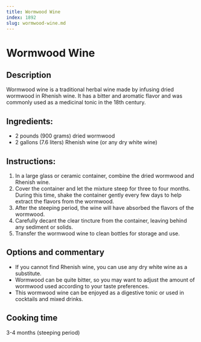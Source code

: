```yaml
---
title: Wormwood Wine
index: 1892
slug: wormwood-wine.md
---
```


# Wormwood Wine

## Description
Wormwood wine is a traditional herbal wine made by infusing dried wormwood in Rhenish wine. It has a bitter and aromatic flavor and was commonly used as a medicinal tonic in the 18th century.

## Ingredients:
- 2 pounds (900 grams) dried wormwood
- 2 gallons (7.6 liters) Rhenish wine (or any dry white wine)

## Instructions:
1. In a large glass or ceramic container, combine the dried wormwood and Rhenish wine.
2. Cover the container and let the mixture steep for three to four months. During this time, shake the container gently every few days to help extract the flavors from the wormwood.
3. After the steeping period, the wine will have absorbed the flavors of the wormwood.
4. Carefully decant the clear tincture from the container, leaving behind any sediment or solids.
5. Transfer the wormwood wine to clean bottles for storage and use.

## Options and commentary
- If you cannot find Rhenish wine, you can use any dry white wine as a substitute.
- Wormwood can be quite bitter, so you may want to adjust the amount of wormwood used according to your taste preferences.
- This wormwood wine can be enjoyed as a digestive tonic or used in cocktails and mixed drinks.

## Cooking time
3-4 months (steeping period)